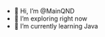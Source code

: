 - 👋 Hi, I’m @MainQND
- 👀 I’m exploring right now
- 🌱 I’m currently learning Java

<!---
MainQND/MainQND is a ✨ special ✨ repository because its `README.md` (this file) appears on your GitHub profile.
You can click the Preview link to take a look at your changes.
--->
